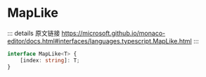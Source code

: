 # MapLike
        
::: details 原文链接
https://microsoft.github.io/monaco-editor/docs.html#interfaces/languages.typescript.MapLike.html
:::

```ts
interface MapLike<T> {
    [index: string]: T;
}
```